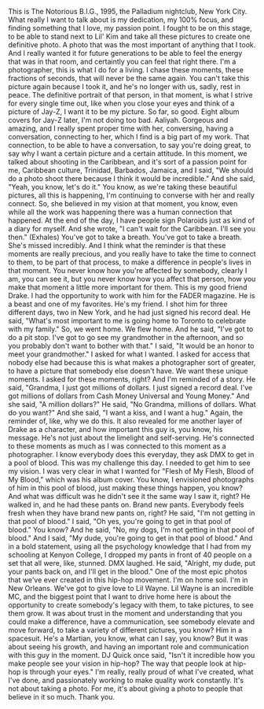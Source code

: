 
This is The Notorious B.I.G., 1995,
the Palladium nightclub, New York City.
What really I want to talk about is
my dedication, my 100% focus,
and finding something that I love,
my passion point.
I fought to be on this stage,
to be able to stand next to Lil&#39; Kim
and take all these pictures to create
one definitive photo.
A photo that was the most important
of anything that I took.
And I really wanted it for future generations
to be able to feel the energy that was in that room,
and certaintly you can feel that right there.
I&#39;m a photographer, this is what I do for a living.
I chase these moments,
these fractions of seconds,
that will never be the same again.
You can&#39;t take this picture again because I took it,
and he&#39;s no longer with us, sadly, rest in peace.
The definitive portrait of that person, in that moment,
is what I strive for every single time out,
like when you close your eyes
and think of a picture of Jay-Z,
I want it to be my picture.
So far, so good.
Eight album covers for Jay-Z later,
I&#39;m not doing too bad.
Aaliyah. Gorgeous and amazing,
and I really spent proper time with her,
conversing, having a conversation,
connecting to her,
which I find is a big part of my work.
That connection, to be able to have a conversation,
to say you&#39;re doing great,
to say why I want a certain picture and a certain attitude.
In this moment, we talked about shooting in the Caribbean,
and it&#39;s sort of a passion point for me,
Caribbean culture, Trinidad, Barbados, Jamaica,
and I said, &quot;We should do a photo shoot there
because I think it would be incredible.&quot;
And she said, &quot;Yeah, you know, let&#39;s do it.&quot;
You know, as we&#39;re taking these beautiful pictures,
all this is happening,
I&#39;m continuing to converse with her and really connect.
So, she believed in my vision at that moment,
you know, even while all the work was happening
there was a human connection that happened.
At the end of the day,
I have people sign Polaroids
just as kind of a diary for myself.
And she wrote,
&quot;I can&#39;t wait for the Caribbean. I&#39;ll see you then.&quot;
(Exhales)
You&#39;ve got to take a breath. You&#39;ve got to take a breath.
She&#39;s missed incredibly.
And I think what the reminder is
that these moments are really precious,
and you really have to take the time to connect to them,
to be part of that process,
to make a difference in people&#39;s lives in that moment.
You never know how you&#39;re affected by somebody,
clearly I am, you can see it,
but you never know how you affect that person,
how you make that moment a little more important for them.
This is my good friend Drake.
I had the opportunity to work with him
for the FADER magazine.
He is a beast and one of my favorites.
He&#39;s my friend.
I shot him for three different days,
two in New York, and he had just signed his record deal.
He said, &quot;What&#39;s most important to me
is going home to Toronto to celebrate with my family.&quot;
So, we went home. We flew home.
And he said, &quot;I&#39;ve got to do a pit stop.
I&#39;ve got to go see my grandmother in the afternoon,
and so you probably don&#39;t want to bother with that.&quot;
I said, &quot;It would be an honor to meet your grandmother.&quot;
I asked for what I wanted.
I asked for access that nobody else had
because this is what makes a photographer sort of greater,
to have a picture that somebody else doesn&#39;t have.
We want these unique moments.
I asked for these moments, right?
And I&#39;m reminded of a story.
He said, &quot;Grandma, I just got millions of dollars.
I just signed a record deal.
I&#39;ve got millions of dollars
from Cash Money Universal and Young Money.&quot;
And she said, &quot;A million dollars?&quot;
He said, &quot;No Grandma, millions of dollars. What do you want?&quot;
And she said, &quot;I want a kiss, and I want a hug.&quot;
Again, the reminder of, like, why we do this.
It also revealed for me another layer of Drake as a character,
and how important this guy is,
you know, his message.
He&#39;s not just about the limelight and self-serving.
He&#39;s connected to these moments
as much as I was connected to this moment as a photographer.
I know everybody does this everyday,
they ask DMX to get in a pool of blood.
This was my challenge this day.
I needed to get him to see my vision.
I was very clear in what I wanted for
&quot;Flesh of My Flesh, Blood of My Blood,&quot;
which was his album cover.
You know, I envisioned photographs of him in this pool of blood,
just making these things happen, you know?
And what was difficult was he didn&#39;t see it
the same way I saw it, right?
He walked in, and he had these pants on. Brand new pants.
Everybody feels fresh when they have brand new pants on, right?
He said, &quot;I&#39;m not getting in that pool of blood.&quot;
I said, &quot;Oh yes, you&#39;re going to get in that pool of blood.&quot;
You know? And he said,
&quot;No, my dogs, I&#39;m not getting in that pool of blood.&quot;
And I said, &quot;My dude, you&#39;re going to get in that pool of blood.&quot;
And in a bold statement, using all the psychology knowledge
that I had from my schooling at Kenyon College,
I dropped my pants in front of 40 people on a set
that all were, like, stunned.
DMX laughed.
He said, &quot;Alright, my dude,
put your pants back on, and I&#39;ll get in the blood.&quot;
One of the most epic photos that we&#39;ve ever created
in this hip-hop movement.
I&#39;m on home soil. I&#39;m in New Orleans.
We&#39;ve got to give love to Lil Wayne.
Lil Wayne is an incredible MC,
and the biggest point that I want to drive home here
is about the opportunity to create
somebody&#39;s legacy with them,
to take pictures, to see them grow.
It was about trust in the moment
and understanding that you could make a difference,
have a communication,
see somebody elevate and move forward,
to take a variety of different pictures, you know?
Him in a spacesuit.
He&#39;s a Martian, you know, what can I say, you know?
But it was about seeing his growth,
and having an important role
and communication with this guy in the moment.
DJ Quick once said, &quot;Isn&#39;t it incredible
how you make people see your vision in hip-hop?
The way that people look at hip-hop is through your eyes.&quot;
I&#39;m really, really proud of what I&#39;ve created,
what I&#39;ve done, and passionately working
to make quality work constantly.
It&#39;s not about taking a photo.
For me, it&#39;s about giving a photo
to people that believe in it so much. Thank you.
